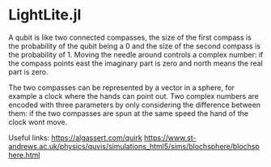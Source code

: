 # LightLite.jl

A qubit is like two connected compasses, the size of the first compass is the probability of the qubit being a 0 and the size of the second compass is the probability of 1. Moving the needle around controls a complex number: if the compass points east the imaginary part is zero and north means the real part is zero.

The two compasses can be represented by a vector in a sphere, for example a clock where the hands can point out. Two complex numbers are encoded with three parameters by only considering the difference between them: if the two compasses are spun at the same speed the hand of the clock wont move.

Useful links:
https://algassert.com/quirk
https://www.st-andrews.ac.uk/physics/quvis/simulations_html5/sims/blochsphere/blochsphere.html
